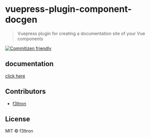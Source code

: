 # vuepress-plugin-component-docgen

> Vuepress plugin for creating a documentation site of your Vue components

[![Commitizen friendly](https://img.shields.io/badge/commitizen-friendly-brightgreen.svg)](http://commitizen.github.io/cz-cli/)

## documentation

[click here](https://f3ltron.github.io/vuepress-component-docgen/)

## Contributors

- [f3ltron](https://github.com/f3ltron/)

## License

MIT &copy; f3ltron
